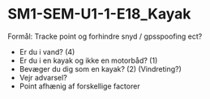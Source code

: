 # SM1-SEM-U1-1-E18_Kayak

Formål: Tracke point og forhindre snyd / gpsspoofing ect?
- Er du i vand? (4)
- Er du i en kayak og ikke en motorbåd? (1)
- Bevæger du dig som en kayak? (2) (Vindreting?)
- Vejr advarsel?
- Point afhænig af forskellige factorer
